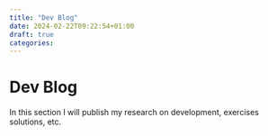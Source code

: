 ```yaml
---
title: "Dev Blog"
date: 2024-02-22T09:22:54+01:00
draft: true
categories:
---
```


# Dev Blog

In this section I will publish my research on development, exercises solutions, etc.